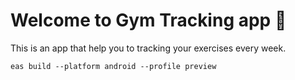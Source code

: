 # Welcome to Gym Tracking app 👋

This is an app that help you to tracking your exercises every week.

`eas build --platform android --profile preview`
